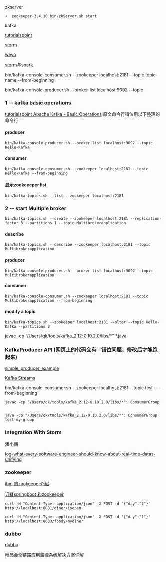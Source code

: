 zkserver

	➜  zookeeper-3.4.10 bin/zkServer.sh start

kafka

[tutorialspoint](https://www.tutorialspoint.com/apache_kafka/apache_kafka_basic_operations.htm)

[storm](http://dataunion.org/3489.html)

[weyo](http://weyo.me/tag/shi-shi-ji-suan.html)

[storm与spark](http://dataunion.org/3489.html)

bin/kafka-console-consumer.sh --zookeeper localhost:2181 —topic topic-name --from-beginning

bin/kafka-console-producer.sh --broker-list localhost:9092 --topic

### 1 -- kafka basic operations

[tutorialspoint Apache Kafka - Basic Operations](https://www.tutorialspoint.com/apache_kafka/apache_kafka_basic_operations.htm) 原文命令行错位用以下整理的命令行

#### producer

	bin/kafka-console-producer.sh --broker-list localhost:9092 --topic Hello-Kafka

#### consumer

	bin/kafka-console-consumer.sh --zookeeper localhost:2181 --topic Hello-Kafka --from-beginning

#### 显示zookeeeper list
	bin/kafka-topics.sh --list --zookeeper localhost:2181

### 2 -- start Multiple broker

	bin/kafka-topics.sh --create --zookeeper localhost:2181 --replication-factor 3 --partitions 1 --topic Multibrokerapplication

#### describe 	

	bin/kafka-topics.sh --describe --zookeeper localhost:2181 --topic Multibrokerapplication

#### producer

	bin/kafka-console-producer.sh --broker-list localhost:9092 --topic Multibrokerapplication

#### consumer

	bin/kafka-console-consumer.sh --zookeeper localhost:2181 --topic Multibrokerapplication --from-beginning

#### modify a topic

	bin/kafka-topics.sh --zookeeper localhost:2181 --alter --topic Hello-Kafka --partitions 2

javac -cp “/Users/qk/tools/kafka_2.12-0.10.2.0/libs/*” *.java

### KafkaProducer API (网页上的代码会有 - 错位问题，修改后才能跑起来)

[simple_producer_example](https://www.tutorialspoint.com/apache_kafka/apache_kafka_simple_producer_example.htm)

[Kafka Streams](http://www.cnblogs.com/devos/p/5616086.html)

 bin/kafka-console-consumer.sh --zookeeper localhost:2181 --topic test —-from-beginning

	javac -cp "/Users/qk/tools/kafka_2.12-0.10.2.0/libs/*": ConsumerGroup


	java -cp "/Users/qk/tools/kafka_2.12-0.10.2.0/libs/*": ConsumerGroup test my-group

### Integration With Storm

[潘小鶸](https://blog.jamespan.me)

[log-what-every-software-engineer-should-know-about-real-time-datas-unifying](https://github.com/oldratlee/translations/blob/master/log-what-every-software-engineer-should-know-about-real-time-datas-unifying/part1-what-is-a-log.md#数据库中的日志)


### zookeeper

[ibm 的zookeeper介绍](https://www.ibm.com/developerworks/cn/opensource/os-cn-zookeeper/)

[订餐springboot 和zookeeper](http://www.algoclinic.com/micro-services-example-with-spring-boot-and-zookeeper.html)

	curl -H "Content-Type: application/json" -X POST -d '{"day":"2"}' http://localhost:8081/diner/isopen
	
	curl -H "Content-Type: application/json" -X POST -d '{"day":"1"}' http://localhost:8083/foody/mydiner


### dubbo

[dubbo](http://blog.csdn.net/lfsf802/article/details/45399045)

[唯品会全链路应用监控系统解决方案详解](http://www.open-open.com/lib/view/open1470732672604.html)
